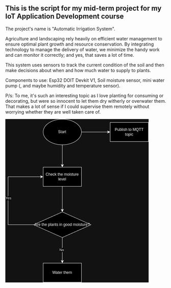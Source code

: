 This is the script for my mid-term project for my IoT Application Development course
------------------------------------------------------------------------
The project's name is "Automatic Irrigation System".

Agriculture and landscaping rely heavily on efficient water management to ensure optimal plant growth and resource conservation. By integrating technology to manage the delivery of water, we minimize the handy work and can monitor it correctly; and yes, that saves a lot of time.

This system uses sensors to track the current condition of the soil and then make decisions about when and how much water to supply to plants.

Components to use: Esp32 DOIT Devkit V1, Soil moisture sensor, mini water pump (, and maybe humidity and temperature sensor). 

P/s: To me, it's such an interesting topic as I love planting for consuming or decorating, but were so innocent to let them dry witherly or overwater them. That makes a lot of sense if I could supervise them remotely without worrying whether they are well taken care of.

![Flowchart](./IoT-MidTerm.drawio.png)
